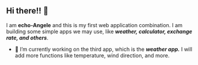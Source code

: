 ## Hi there!! 👋
I am **echo-Angele** and this is my first web application combination. 
I am building some simple apps we may use, like ***weather, calculator, exchange rate, and others***.
- 🔭 I’m currently working on the third app, which is the ***weather app.*** I will add more functions like temperature, wind direction, and more.


<!--
**echo-Angele/echo-Angele** is a ✨ _special_ ✨ repository because its `README.md` (this file) appears on your GitHub profile.

Here are some ideas to get you started:

- 🔭 I’m currently working on ...
- 🌱 I’m currently learning ...
- 👯 I’m looking to collaborate on ...
- 🤔 I’m looking for help with ...
- 💬 Ask me about ...
- 📫 How to reach me: ...
- 😄 Pronouns: ...
- ⚡ Fun fact: ...
-->
